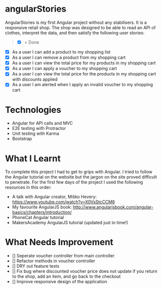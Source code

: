 # angularStories

AngularStories is my first Angular project without any stabilisers. It is a responsive retail shop. The shop was designed to be able to read an API of clothes, interpret the data, and then satisfy the following user stories:

> * [x] = Done

* [x] As a user I can add a product to my shopping list
* [x] As a user I can remove a product from my shopping cart
* [x] As a user I can view the total price for my products in my shopping cart
* [x] As a user I can apply a voucher to my shopping cart
* [x] As a user I can view the total price for the products in my shopping cart with discounts applied
* [x] As a user I am alerted when I apply an invalid voucher to my shopping cart

# Technologies

* Angular for API calls and MVC 
* E2E testing with Protractor 
* Unit testing with Karma
* Bootstrap 

# What I Learnt 

To complete this project I had to get to grips with Angular. I tried to follow the Angular tutorial on the website but the jargon on the site proved difficult to penetrate. For the first few days of the project I used the following resources in this order: 

* A talk with Angular creator, Miško Hevery: https://www.youtube.com/watch?v=X0VsStcCCM8
* My favourite AngularJS book: http://www.angularjsbook.com/angular-basics/chapters/introduction/
* PhoneCat Angular tutorial
* MakersAcademy AngularJS tutorial (updated just in time!)

# What Needs Improvement 

* [] Seperate voucher controller from main controller
* [] Refactor methods in voucher controller
* [] DRY out feature tests
* [] Fix bug where discounted voucher price does not update if you return to the shop, add an item, and go back to the checkout
* [] Improve responsive design of the application 

